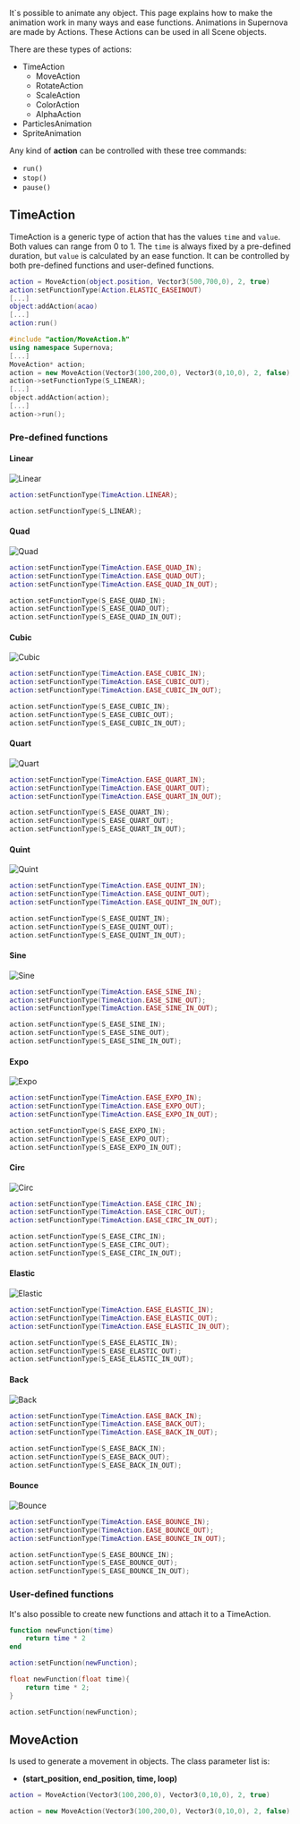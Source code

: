 It`s possible to animate any object. This page explains how to make the animation work in many ways and ease functions. Animations in Supernova are made by Actions. These Actions can be used in all Scene objects.

There are these types of actions:

* TimeAction
    * MoveAction
    * RotateAction
    * ScaleAction
    * ColorAction
    * AlphaAction
* ParticlesAnimation
* SpriteAnimation

Any kind of **action** can be controlled with these tree commands:

* ```run()```
* ```stop()```
* ```pause()```

## TimeAction

TimeAction is a generic type of action that has the values ```time``` and ```value```. Both values can range from 0 to 1. The ```time``` is always fixed by a pre-defined duration, but ```value``` is calculated by an ease function. It can be controlled by both pre-defined functions and user-defined functions.

``` lua
action = MoveAction(object.position, Vector3(500,700,0), 2, true)
action:setFunctionType(Action.ELASTIC_EASEINOUT)
[...]
object:addAction(acao)
[...]
action:run()
```
``` c++
#include "action/MoveAction.h"
using namespace Supernova;
[...]
MoveAction* action;
action = new MoveAction(Vector3(100,200,0), Vector3(0,10,0), 2, false);
action->setFunctionType(S_LINEAR);
[...]
object.addAction(action);
[...]
action->run();
```

### Pre-defined functions

#### Linear
![Linear](../images/ease/linear.png)
``` lua
action:setFunctionType(TimeAction.LINEAR);
```
``` c++
action.setFunctionType(S_LINEAR);
```
#### Quad
![Quad](../images/ease/easeQuad.png)
``` lua
action:setFunctionType(TimeAction.EASE_QUAD_IN);
action:setFunctionType(TimeAction.EASE_QUAD_OUT);
action:setFunctionType(TimeAction.EASE_QUAD_IN_OUT);
```
``` c++
action.setFunctionType(S_EASE_QUAD_IN);
action.setFunctionType(S_EASE_QUAD_OUT);
action.setFunctionType(S_EASE_QUAD_IN_OUT);
```
#### Cubic
![Cubic](../images/ease/easeCubic.png)
``` lua
action:setFunctionType(TimeAction.EASE_CUBIC_IN);
action:setFunctionType(TimeAction.EASE_CUBIC_OUT);
action:setFunctionType(TimeAction.EASE_CUBIC_IN_OUT);
```
``` c++
action.setFunctionType(S_EASE_CUBIC_IN);
action.setFunctionType(S_EASE_CUBIC_OUT);
action.setFunctionType(S_EASE_CUBIC_IN_OUT);
```
#### Quart
![Quart](../images/ease/easeQuart.png)
``` lua
action:setFunctionType(TimeAction.EASE_QUART_IN);
action:setFunctionType(TimeAction.EASE_QUART_OUT);
action:setFunctionType(TimeAction.EASE_QUART_IN_OUT);
```
``` c++
action.setFunctionType(S_EASE_QUART_IN);
action.setFunctionType(S_EASE_QUART_OUT);
action.setFunctionType(S_EASE_QUART_IN_OUT);
```
#### Quint
![Quint](../images/ease/easeQuint.png)
``` lua
action:setFunctionType(TimeAction.EASE_QUINT_IN);
action:setFunctionType(TimeAction.EASE_QUINT_OUT);
action:setFunctionType(TimeAction.EASE_QUINT_IN_OUT);
```
``` c++
action.setFunctionType(S_EASE_QUINT_IN);
action.setFunctionType(S_EASE_QUINT_OUT);
action.setFunctionType(S_EASE_QUINT_IN_OUT);
```
#### Sine
![Sine](../images/ease/easeSine.png)
``` lua
action:setFunctionType(TimeAction.EASE_SINE_IN);
action:setFunctionType(TimeAction.EASE_SINE_OUT);
action:setFunctionType(TimeAction.EASE_SINE_IN_OUT);
```
``` c++
action.setFunctionType(S_EASE_SINE_IN);
action.setFunctionType(S_EASE_SINE_OUT);
action.setFunctionType(S_EASE_SINE_IN_OUT);
```
#### Expo
![Expo](../images/ease/easeExpo.png)
``` lua
action:setFunctionType(TimeAction.EASE_EXPO_IN);
action:setFunctionType(TimeAction.EASE_EXPO_OUT);
action:setFunctionType(TimeAction.EASE_EXPO_IN_OUT);
```
``` c++
action.setFunctionType(S_EASE_EXPO_IN);
action.setFunctionType(S_EASE_EXPO_OUT);
action.setFunctionType(S_EASE_EXPO_IN_OUT);
```
#### Circ
![Circ](../images/ease/easeCirc.png)
``` lua
action:setFunctionType(TimeAction.EASE_CIRC_IN);
action:setFunctionType(TimeAction.EASE_CIRC_OUT);
action:setFunctionType(TimeAction.EASE_CIRC_IN_OUT);
```
``` c++
action.setFunctionType(S_EASE_CIRC_IN);
action.setFunctionType(S_EASE_CIRC_OUT);
action.setFunctionType(S_EASE_CIRC_IN_OUT);
```
#### Elastic
![Elastic](../images/ease/easeElastic.png)
``` lua
action:setFunctionType(TimeAction.EASE_ELASTIC_IN);
action:setFunctionType(TimeAction.EASE_ELASTIC_OUT);
action:setFunctionType(TimeAction.EASE_ELASTIC_IN_OUT);
```
``` c++
action.setFunctionType(S_EASE_ELASTIC_IN);
action.setFunctionType(S_EASE_ELASTIC_OUT);
action.setFunctionType(S_EASE_ELASTIC_IN_OUT);
```
#### Back
![Back](../images/ease/easeBack.png)
``` lua
action:setFunctionType(TimeAction.EASE_BACK_IN);
action:setFunctionType(TimeAction.EASE_BACK_OUT);
action:setFunctionType(TimeAction.EASE_BACK_IN_OUT);
```
``` c++
action.setFunctionType(S_EASE_BACK_IN);
action.setFunctionType(S_EASE_BACK_OUT);
action.setFunctionType(S_EASE_BACK_IN_OUT);
```
#### Bounce
![Bounce](../images/ease/easeBounce.png)
``` lua
action:setFunctionType(TimeAction.EASE_BOUNCE_IN);
action:setFunctionType(TimeAction.EASE_BOUNCE_OUT);
action:setFunctionType(TimeAction.EASE_BOUNCE_IN_OUT);
```
``` c++
action.setFunctionType(S_EASE_BOUNCE_IN);
action.setFunctionType(S_EASE_BOUNCE_OUT);
action.setFunctionType(S_EASE_BOUNCE_IN_OUT);
```

### User-defined functions

It's also possible to create new functions and attach it to a TimeAction.

``` lua
function newFunction(time)
    return time * 2
end

action:setFunction(newFunction);
```
``` c++
float newFunction(float time){
    return time * 2;
}

action.setFunction(newFunction);
```


## MoveAction

Is used to generate a movement in objects. The class parameter list is:

* **(start_position, end_position, time, loop)**

``` lua
action = MoveAction(Vector3(100,200,0), Vector3(0,10,0), 2, true)
```
``` c++
action = new MoveAction(Vector3(100,200,0), Vector3(0,10,0), 2, false);
```